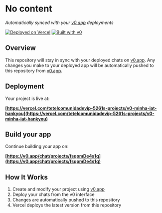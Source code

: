 # No content

*Automatically synced with your [v0.app](https://v0.app) deployments*

[![Deployed on Vercel](https://img.shields.io/badge/Deployed%20on-Vercel-black?style=for-the-badge&logo=vercel)](https://vercel.com/tetelcomunidadevip-5261s-projects/v0-minha-iat-hankyou)
[![Built with v0](https://img.shields.io/badge/Built%20with-v0.app-black?style=for-the-badge)](https://v0.app/chat/projects/fsqomDe4s1q)

## Overview

This repository will stay in sync with your deployed chats on [v0.app](https://v0.app).
Any changes you make to your deployed app will be automatically pushed to this repository from [v0.app](https://v0.app).

## Deployment

Your project is live at:

**[https://vercel.com/tetelcomunidadevip-5261s-projects/v0-minha-iat-hankyou](https://vercel.com/tetelcomunidadevip-5261s-projects/v0-minha-iat-hankyou)**

## Build your app

Continue building your app on:

**[https://v0.app/chat/projects/fsqomDe4s1q](https://v0.app/chat/projects/fsqomDe4s1q)**

## How It Works

1. Create and modify your project using [v0.app](https://v0.app)
2. Deploy your chats from the v0 interface
3. Changes are automatically pushed to this repository
4. Vercel deploys the latest version from this repository
